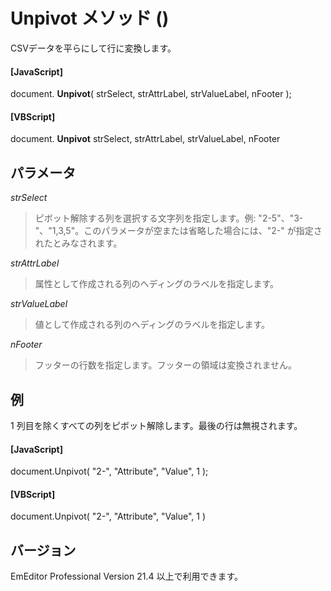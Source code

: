 # Unpivot メソッド ()

CSVデータを平らにして行に変換します。

#### \[JavaScript\]

document. **Unpivot**( strSelect, strAttrLabel, strValueLabel, nFooter );

#### \[VBScript\]

document. **Unpivot** strSelect, strAttrLabel, strValueLabel, nFooter

## パラメータ

_strSelect_

> ピボット解除する列を選択する文字列を指定します。例: "2-5"、"3-"、"1,3,5"。このパラメータが空または省略した場合には、"2-" が指定されたとみなされます。

_strAttrLabel_

> 属性として作成される列のヘディングのラベルを指定します。

_strValueLabel_

> 値として作成される列のヘディングのラベルを指定します。

_nFooter_

> フッターの行数を指定します。フッターの領域は変換されません。

## 例

1 列目を除くすべての列をピボット解除します。最後の行は無視されます。

#### \[JavaScript\]

document.Unpivot( "2-", "Attribute", "Value", 1 );

#### \[VBScript\]

document.Unpivot( "2-", "Attribute", "Value", 1 )

## バージョン

EmEditor Professional Version 21.4 以上で利用できます。